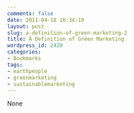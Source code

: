```yaml
---
comments: false
date: 2011-04-18 16:34:19
layout: post
slug: a-definition-of-green-marketing-2
title: A Definition of Green Marketing
wordpress_id: 2429
categories:
- Bookmarks
tags:
- earthpeople
- greenmarketing
- sustainablemarketing
---
```


None
